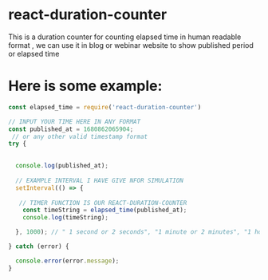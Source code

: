 # react-duration-counter
This is a duration counter for counting elapsed time in human readable format , we can use it in blog or webinar website to show published period or elapsed time

# Here is some example:

```javascript 
const elapsed_time = require('react-duration-counter')

// INPUT YOUR TIME HERE IN ANY FORMAT 
const published_at = 1680862065904;
 // or any other valid timestamp format
try {
  

  console.log(published_at);
  
  // EXAMPLE INTERVAL I HAVE GIVE NFOR SIMULATION
  setInterval(() => {
   
   // TIMER FUNCTION IS OUR REACT-DURATION-COUNTER
    const timeString = elapsed_time(published_at);
    console.log(timeString);

  }, 1000); // " 1 second or 2 seconds", "1 minute or 2 minutes", "1 hour or 2 hours", "1 day or 2 days ", etc.

} catch (error) {

  console.error(error.message);
}

```
